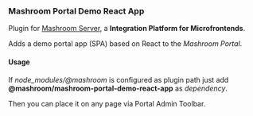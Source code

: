 
### Mashroom Portal Demo React App

Plugin for [Mashroom Server](https://www.mashroom-server.com), a **Integration Platform for Microfrontends**.

Adds a demo portal app (SPA) based on React to the _Mashroom Portal_.

#### Usage

If *node_modules/@mashroom* is configured as plugin path just add **@mashroom/mashroom-portal-demo-react-app** as *dependency*.

Then you can place it on any page via Portal Admin Toolbar.
